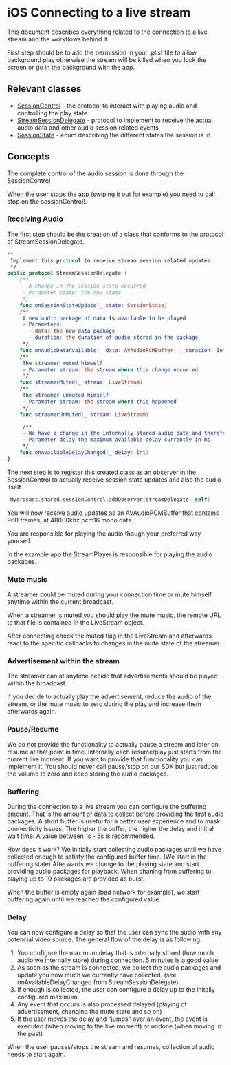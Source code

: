 # iOS Connecting to a live stream

This document describes everything related to the connection to a live stream and the workflows behind it.

First step should be to add the permission in your .plist file to allow background play otherwise the stream will be killed when you lock the screen or go in the background with the app.

## Relevant classes

- [SessionControl](docs/Protocols/SessionControl.html) - the protocol to interact with playing audio and controlling the play state
- [StreamSessionDelegate](docs/Protocols/StreamSessionDelegate.html) - protocol to implement to receive the actual audio data and other audio session related events
- [SessionState](docs/Enums/SessionState.html) - enum describing the different states the session is in

## Concepts

The complete control of the audio session is done through the SessionControl

When the user stops the app (swiping it out for example) you need to call stop on the sessionControl!.

### Receiving Audio

The first step should be the creation of a class that conforms to the protocol of StreamSessionDelegate. 

```swift
**
 Implement this protocol to receive stream session related updates
 */
public protocol StreamSessionDelegate {
    /**
       A change in the session state occurred
     - Parameter state: the new state
     */
    func onSessionStateUpdate(_ state: SessionState)
    /**
     A new audio package of data is available to be played
     - Parameters:
       - data: the new data package
       - duration: the duration of audio stored in the package
     */
    func onAudioDataAvailable(_ data: AVAudioPCMBuffer, _ duration: Int)
    /**
     The streamer muted himself
     - Parameter stream: the stream where this change occurred
     */
    func streamerMuted(_ stream: LiveStream)
    /**
     The streamer unmuted himself
     - Parameter stream: the stream where this happened
     */
    func streamerUnMuted(_ stream: LiveStream)

     /**
     - We have a change in the internally stored audio data and therefore a change in the total amount of delay (in ms) available
     - Parameter delay the maximum available delay currently in ms
     */
    func onAvailableDelayChanged(_ delay: Int)
}
```

The next step is to register this created class as an observer in the SessionControl to actually receive session state updates and also the audio itself.

```swift
 Mycrocast.shared.sessionControl.addObserver(streamDelegate: self)
```

You will now receive audio updates as an AVAudioPCMBuffer that contains 960 frames, at 48000khz pcm16 mono data.

You are responsible for playing the audio though your preferred way yourself.

In the example app the StreamPlayer is responsible for playing the audio packages.

### Mute music

A streamer could be muted during your connection time or mute himself anytime within the current broadcast.

When a streamer is muted you should play the mute music, the remote URL to that file is contained in the LiveStream object.

After connecting check the muted flag in the LiveStream and afterwards react to the specific callbacks to changes in the mute state of the streamer.

### Advertisement within the stream

The streamer can at anytime decide that advertisements should be played within the broadcast.

If you decide to actually play the advertisement, reduce the audio of the stream, or the mute music to zero during the play and increase them afterwards again.

### Pause/Resume

We do not provide the functionality to actually pause a stream and later on resume at that point in time. Internally each resume/play just starts from the current live moment. If you want to provide that functionality you can implement it. You should never call pause/stop on our SDK but just reduce the volume to zero and keep storing the audio packages.

### Buffering

During the connection to a live stream you can configure the buffering amount. That is the amount of data to collect before providing the first audio packages.
A short buffer is useful for a better user experience and to mask connectivity issues.
The higher the buffer, the higher the delay and initial wait time. A value between 1s - 5s is recommended.

How does it work?
We initially start collecting audio packages until we have collected enough to satisfy the configured buffer time.
(We start in the buffering state)
Afterwards we change to the playing state and start providing audio packages for playback. When chaning from buffering to playing up to 10 packages are provided as burst.

When the buffer is empty again (bad network for example), we start buffering again until we reached the configured value.

### Delay

You can now configure a delay so that the user can sync the audio with any potencial video source.
The general flow of the delay is as following:
1. You configure the maximum delay that is internally stored (how much audio we internally store) during connection. 5 minutes is a good value
2. As soon as the stream is connected, we collect the audio packages and update you how much we currently have collected. (see onAvailableDelayChanged from StreamSessionDelegate)
3. If enough is collected, the user can configure a delay up to the initally configured maximum
4. Any event that occurs is also processed delayed (playing of advertisement, changing the mute state and so on)
5. If the user moves the delay and "jumps" over an event, the event is executed (when moving to the live moment) or undone (when moving in the past)

When the user pauses/stops the stream and resumes, collection of audio needs to start again.